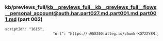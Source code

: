 ### kb/previews_full/kb__previews_full__kb__previews_full__flows__personal_account@auth.har.part027.md.part001.md.part001.md (part 002)

```md
scriptId": "1615",
                      "url": "https://n958200.alteg.io/chunk-KO722YSM.js",
                   
```

```
